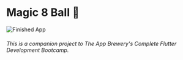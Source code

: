 # Magic 8 Ball 🎱

![Finished App](https://github.com/londonappbrewery/Images/blob/master/8-ball-flutter-gif.gif)

###### This is a companion project to The App Brewery's Complete Flutter Development Bootcamp.


